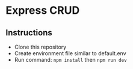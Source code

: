 # Express CRUD

## Instructions
- Clone this repository
- Create environment file similar to default.env
- Run command: `npm install` then `npm run dev`